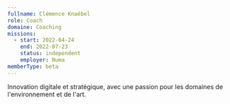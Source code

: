 ```yaml
---
fullname: Clémence Knaébel
role: Coach
domaine: Coaching
missions:
  - start: 2022-04-24
    end: 2022-07-23
    status: independent
    employer: Numa
memberType: beta
---
```


Innovation digitale et stratégique, avec une passion pour les domaines de l'environnement et de l'art. 

